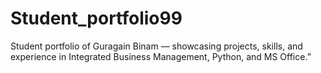 # Student_portfolio99
Student portfolio of Guragain Binam — showcasing projects, skills, and experience in Integrated Business Management, Python, and MS Office.”
